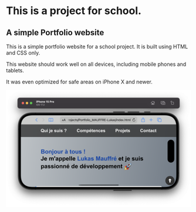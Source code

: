 # This is a project for school.

## A simple Portfolio website

This is a simple portfolio website for a school project. It is built using HTML and CSS only.

This website should work well on all devices, including mobile phones and tablets.

It was even optimized for safe areas on iPhone X and newer.

![Optimized for iPhone 15 Pro landscape](screenshots/iphone-15-pro-landscape-top.png "iPhone 15 Pro Optimization")
